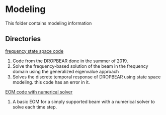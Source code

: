 # Modeling

This folder contains modeling information

## Directories
[frequency state space code](frequency_state_space_code)
1. Code from the DROPBEAR done in the summer of 2019. 
2. Solve the frequency-based solution of the beam in the frequency domain using the generalized eigenvalue approach
3. Solves the discrete temporal response of DROPBEAR using state space modeling. this code has an error in it. 


[EOM code with numerical solver](EOM_code_with_numerical_solver)
1. A basic EOM for a simply supported beam with a numerical solver to solve each time step. 
